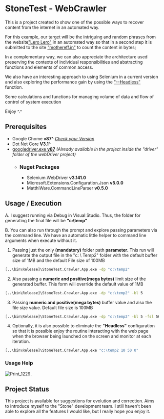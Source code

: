 # StoneTest - WebCrawler

This is a project created to show one of the possible ways to recover content from the internet in an automated way.

For this example, our target will be the intriguing and random phrases from the website["Lero Lero"](https://lerolero.com/) in an automated way so that in a second step it is submitted to the site ["mothereff.in"](https://mothereff.in/byte-counter#) to count the content in bytes;

In a complementary way, we can also appreciate the architecture used preserving the contexts of individual responsibilities and abstracting functions and elements of common access.

We also have an interesting approach to using Selenium in a current version and also exploring the performance gain by using the ["--Headless"](https://developers.google.com/web/updates/2017/04/headless-chrome) function.

Some calculations and functions for managing volume of data and flow of control of system execution

Enjoy ^.^

## Prerequisites
- Google Chome **v87^** *[Check your Version](https://www.google.com/chrome/update/)*
- Dot Net Core **V3.1^**
- [googledriver.exe **v87**](https://sites.google.com/a/chromium.org/chromedriver/downloads) *(Already available in the project inside the "driver" folder of the webDriver project)*
   - ### Nuget Packages
     - Selenium.WebDriver **v3.141.0**
     - Microsoft.Extensions.Configuration.Json **v5.0.0**
     - MatthiWare.CommandLineParser **v0.5.0**


## Usage / Execution

A. I suggest running via Debug in Visual Studio. Thus, the folder for generating the final file will be **"c:\temp"**

B. You can also run through the prompt and explore passing parameters via the command line. We have an automatic little helper to command line arguments when execute without it.

1. Passing just the only **(mandatory)** folder path **parameter**. This run will generate the output file in the "c: \ Temp2" folder with the default buffer size of 1MB and the default File size of 100MB
```bash
[..\bin\Release]\StoneTest.Crawler.App.exe -dp "c:\temp2"
```

2. Also passing a **numeric and positive(mega bytes)** limit size of the generated buffer. This form will override the default value of 1MB
```bash
[..\bin\Release]\StoneTest.Crawler.App.exe -dp "c:\temp2" -bl 5
```

3. Passing **numeric and positive(mega bytes)** buffer value and also the file size value. Default file size is 100MB
```bash
[..\bin\Release]\StoneTest.Crawler.App.exe -dp "c:\temp2" -bl 5 -fsl 50
```

4. Optionally, it is also possible to eliminate the **"Headless"** configuration so that it is possible enjoy the routine interacting with the web page when the browser being launched on the screen and monitor at each iteration.
```bash
[..\bin\Release]\StoneTest.Crawler.App.exe "c:\temp2 10 50 0"
```
### Usage Help
![Print_1229](https://user-images.githubusercontent.com/33078483/103040889-8b80ac80-4553-11eb-809d-699ec683a718.png).

## Project Status
This project is available for suggestions for evolution and correction. Aims to introduce myself to the "Stone" development team. I still haven't been able to explore all the features I would like, but I really hope you enjoy it.